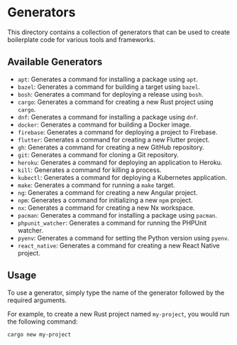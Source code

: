 # Generators

This directory contains a collection of generators that can be used to create boilerplate code for various tools and frameworks.

## Available Generators

*   `apt`: Generates a command for installing a package using `apt`.
*   `bazel`: Generates a command for building a target using `bazel`.
*   `bosh`: Generates a command for deploying a release using `bosh`.
*   `cargo`: Generates a command for creating a new Rust project using `cargo`.
*   `dnf`: Generates a command for installing a package using `dnf`.
*   `docker`: Generates a command for building a Docker image.
*   `firebase`: Generates a command for deploying a project to Firebase.
*   `flutter`: Generates a command for creating a new Flutter project.
*   `gh`: Generates a command for creating a new GitHub repository.
*   `git`: Generates a command for cloning a Git repository.
*   `heroku`: Generates a command for deploying an application to Heroku.
*   `kill`: Generates a command for killing a process.
*   `kubectl`: Generates a command for deploying a Kubernetes application.
*   `make`: Generates a command for running a `make` target.
*   `ng`: Generates a command for creating a new Angular project.
*   `npm`: Generates a command for initializing a new `npm` project.
*   `nx`: Generates a command for creating a new Nx workspace.
*   `pacman`: Generates a command for installing a package using `pacman`.
*   `phpunit_watcher`: Generates a command for running the PHPUnit watcher.
*   `pyenv`: Generates a command for setting the Python version using `pyenv`.
*   `react_native`: Generates a command for creating a new React Native project.

## Usage

To use a generator, simply type the name of the generator followed by the required arguments.

For example, to create a new Rust project named `my-project`, you would run the following command:

```
cargo new my-project
```
